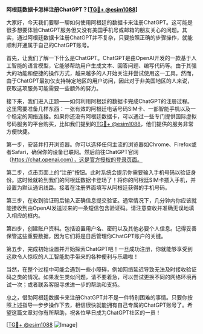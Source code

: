 **阿根廷数据卡怎样注册ChatGPT？[[TG💪+ @esim1088](https://t.me/s/esim1088)]**

大家好，今天我们要聊一聊如何使用阿根廷的数据卡来注册ChatGPT。这可能是很多想要体验ChatGPT服务但又没有美国手机号或邮箱的朋友关心的问题。其实，通过阿根廷数据卡注册ChatGPT并不复杂，只要按照正确的步骤操作，就能顺利开通属于自己的ChatGPT账号。

首先，让我们了解一下什么是ChatGPT。ChatGPT是由OpenAI开发的一款基于人工智能的语言模型，它能够帮助用户生成文本、回答问题、编写代码等。由于其强大的功能和便捷的操作方式，越来越多的人开始关注并尝试使用这一工具。然而，由于ChatGPT最初仅支持特定地区的用户访问，因此对于非美国地区的人来说，获取这项服务可能需要一些额外的努力。

接下来，我们进入正题——如何利用阿根廷的数据卡完成ChatGPT的注册过程。这里需要准备几样东西：一张有效的阿根廷电话号码SIM卡、一部智能手机以及一个稳定的网络连接。如果你还没有阿根廷数据卡，可以通过一些专门提供国际虚拟号码服务的平台购买，比如我们提到的[TG💪+ @esim1088](https://t.me/s/esim1088)，他们提供的服务非常方便快捷。

第一步，安装并打开浏览器。你可以选择任何主流的浏览器如Chrome、Firefox或者Safari，确保你的设备已联网。然后前往ChatGPT官网（https://chat.openai.com），这是官方授权的登录页面。

第二步，点击页面上的“注册”按钮。此时系统会提示你需要输入手机号码以验证身份。这时候就轮到我们的阿根廷数据卡登场了！将你的阿根廷SIM卡插入手机，并设置为默认通讯线路。接着在注册界面填写从阿根廷获得的手机号码。

第三步，在收到验证码后输入正确信息提交验证。通常情况下，几分钟内你应该就能接收到由OpenAI发送过来的一条短信包含验证码。请注意查收并准确无误地填入相应的框内。

第四步，创建账户资料。包括设置用户名、密码以及其他必要个人信息。记得妥善保管这些重要数据，因为它们将是日后管理你ChatGPT账户的关键。

第五步，完成初始设置并开始探索ChatGPT吧！一旦成功注册，你就能够享受到这款令人惊叹的人工智能助手带来的各种便利与乐趣啦！

当然，在整个过程中可能会遇到一些小障碍，例如网络延迟导致无法及时接收验证码之类的情况。如果发生类似问题，请不要着急，可以尝试更换不同的网络环境再试一次；或者联系客服寻求进一步的帮助和支持。

总之，借助阿根廷数据卡来注册ChatGPT并不是一件特别困难的事情。只要你按照上述指导一步步操作下去，相信很快就能拥有自己专属的ChatGPT账号了。希望这篇文章对你有所帮助，祝各位早日成为ChatGPT社区的一员！

[[TG💪+ @esim1088](https://t.me/s/esim1088) ![Image](https://i.postimg.cc/4NQfJmqS/Snipaste-2025-05-13-00-14-12.png)]